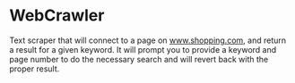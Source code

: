 # WebCrawler
Text scraper that will connect to a page on www.shopping.com, and return a result for a given keyword.
It will prompt you to provide a keyword and page number to do the necessary search and will revert back with the proper result.
